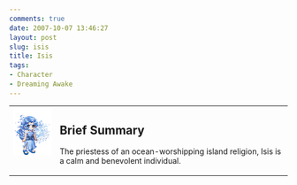 ```yaml
---
comments: true
date: 2007-10-07 13:46:27
layout: post
slug: isis
title: Isis
tags:
- Character
- Dreaming Awake
---
```


<table border="0" cellspacing="10">
<tr>
<td valign="top"><img src="/img/fiction/characters/avatars/isis.png" /></td>
<td valign="top">
<h2>Brief Summary</h2>
<p>The priestess of an ocean-worshipping island religion, Isis is a calm and benevolent individual. </p></td>
</tr>
</table>
